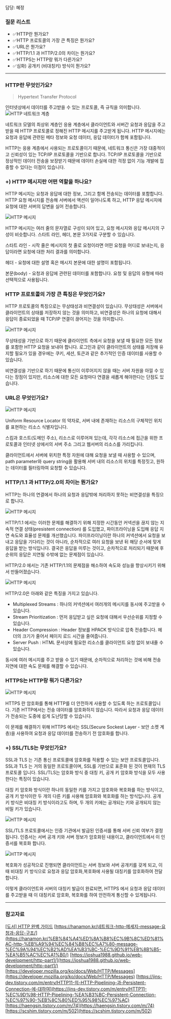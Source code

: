 담당: 혜정

### 질문 리스트

- ✅HTTP란 뭔가요?
- ✅HTTP 프로토콜의 가장 큰 특징은 뭔가요?
- ✅URL은 뭔가요?
- ✅HTTP/1.1 과 HTTP/2.0의 차이는 뭔가요?
- ✅HTTPS는 HTTP랑 뭐가 다른가요?
- ✅심화) 공개키 (비대칭키) 방식이 뭔가요?

---

### HTTP란 무엇인가요?

> Hypertext Transfer Protocol

인터넷상에서 데이터를 주고받을 수 있는 프로토콜, 즉 규칙을 의미합니다.
![HTTP 네트워크 계층](https://t1.daumcdn.net/cfile/tistory/2137653E5816076413)

네트워크 모델의 최상위 계층인 응용 계층에서 클라이언트와 서버간 요청과 응답을 주고받을 때 HTTP 프로토콜로 정해진 HTTP 메시지를 주고받게 됩니다. HTTP 메시지에는 요청과 응답에 관련된 메타 정보와 요청 데이터, 응답 데이터가 함께 포함됩니다.

HTTP는 응용 계층에서 사용되는 프로토콜이기 때문에, 네트워크 통신은 가장 대중적이고 신뢰성이 있는 TCP/IP 프로토콜을 기반으로 합니다. TCP/IP 프로토콜을 기반으로 정상적인 데이터 전송을 보장받기 때문에 데이터 손실에 대한 걱정 없이 기능 개발에 집중할 수 있다는 이점이 있습니다.

### +) HTTP 메시지란 어떤 역할을 하나요?

HTTP 메시지는 요청과 응답에 대한 정보, 그리고 함께 전송되는 데이터를 포함합니다. HTTP 요청 메시지를 전송해 서버에서 액션이 일어나도록 하고, HTTP 응답 메시지에 요청에 대한 서버의 답변을 실어 전송합니다.

![HTTP 메시지](https://t1.daumcdn.net/cfile/tistory/21282E3B554A0A1B2C)

HTTP 메시지는 여러 줄의 문자열로 구성이 되어 있고, 요청 메시지와 응답 메시지의 구성이 비슷합니다. 스타트 라인, 헤더, 본문 3가지로 구분할 수 있습니다.

스타트 라인 - 시작 줄은 메시지의 첫 줄로 요청이라면 어떤 요청을 어디로 보내는지, 응답이라면 요청에 대한 처리 결과를 의미합니다.

헤더 - 요청에 대한 설명 혹은 메시지 본문에 대한 설명이 포함됩니다.

본문(body) - 요청과 응답에 관련된 데이터를 포함합니다. 요청 및 응답의 유형에 따라 선택적으로 사용됩니다.

### HTTP 프로토콜의 가장 큰 특징은 무엇인가요?

HTTP 프로토콜의 특징으로는 무상태성과 비연결성이 있습니다. 무상태성은 서버에서 클라이언트의 상태를 저장하지 않는 것을 의미하고, 비연결성은 하나의 요청에 대해서 응답이 종료되었을 때 TCP/IP 연결이 끊어지는 것을 의미합니다.

![HTTP 메시지](https://i0.wp.com/hanamon.kr/wp-content/uploads/2021/09/HTTP-%E1%84%86%E1%85%AE%E1%84%89%E1%85%A1%E1%86%BC%E1%84%90%E1%85%A2%E1%84%89%E1%85%A5%E1%86%BC.png?w=689&ssl=1)

무상태성을 기반으로 하기 때문에 클라이언트 측에서 요청을 보낼 때 필요한 모든 정보를 포함한 HTTP 요청을 보내야 합니다. 로그인과 같이 클라이언트의 상태를 저장해 유지할 필요가 있을 경우에는 쿠키, 세션, 토큰과 같은 추가적인 인증 데이터를 사용할 수 있습니다.

비연결성을 기반으로 하기 때문에 통신이 이루어지지 않을 때는 서버 자원을 아낄 수 있다는 장점이 있지만, 리소스에 대한 모든 요청마다 연결을 새롭게 해야한다는 단점도 있습니다.

### URL은 무엇인가요?

![HTTP 메시지](https://www.beusable.net/blog/wp-content/uploads/2021/02/image-6.png)

Uniform Resource Locator 의 약자로, 서버 내에 존재하는 리소스의 구체적인 위치를 표현하는 리소스 식별자입니다.

스킴과 호스트(도메인 주소), 리소스로 이루어져 있는데, 각각 리소스에 접근을 위한 프로토콜과 인터넷 상에서의 서버 주소 그리고 웹서버의 리소스를 가리킵니다.

클라이언트에서 서버에 위치한 특정 자원에 대해 요청을 보낼 때 사용할 수 있으며, path parameter와 query string을 활용해 서버 내의 리소스의 위치를 특정짓고, 원하는 데이터를 필터링하여 요청할 수 있습니다.

### HTTP/1.1 과 HTTP/2.0의 차이는 뭔가요?

HTTP는 하나의 연결에서 하나의 요청과 응답밖에 처리하지 못하는 비연결성을 특징으로 합니다.

![HTTP 메시지](https://blog.kakaocdn.net/dn/bpdV4n/btrub9VkLO4/2UHDW7xWK6x9RIKKorkkQ0/img.png)

HTTP/1.1 에서는 이러한 문제를 해결하기 위해 지정한 시간동안 커넥션을 끊지 않는 지속적 연결 상태(presistent connection) 를 도입했고, 파이프라이닝을 도입해 응답 지연 속도와 효율성 문제를 개선했습니다. 파이프라이닝이란 하나의 커넥션에서 요청을 보내고 응답을 기다리는 것이 아니라, 순차적으로 여러 요청을 보낸 뒤 해당 순서에 맞게 응답을 받는 방식입니다.
결국은 응답을 미루는 것이고, 순차적으로 처리되기 때문에 후순위의 응답은 지연될 수밖에 없는 문제점이 있습니다.

HTTP/2.0 에서는 기존 HTTP/1.1의 문제점을 해소하여 속도와 성능을 향상시키기 위해서 만들어졌습니다.

![HTTP 메시지](https://miro.medium.com/max/720/1*rf2AnDQyHfGO_ThYfb-hWA.png)

HTTP/2.0은 아래와 같은 특징을 가지고 있습니다.

- Multiplexed Streams : 하나의 커넥션에서 여러개의 메시지를 동시에 주고받을 수 있습니다.
- Stream Prioritization : 먼저 응답받고 싶은 요청에 대해서 우선순위를 지정할 수 있습니다.
- Header Compression : Header 정보를 HPACK 방식으로 압축 전송합니다. 헤더의 크기가 줄어서 페이지 로드 시간을 줄여줍니다.
- Server Push : HTML 문서상에 필요한 리소스를 클라이언트 요청 없이 보내줄 수 있습니다.

동시에 여러 메시지를 주고 받을 수 있기 때문에, 순차적으로 처리하는 것에 비해 전송 지연에 대한 속도 문제를 해결할 수 있습니다.

### HTTPS는 HTTP랑 뭐가 다른가요?

![HTTP 메시지](https://joongbu.raonctf.com/static/essential/images/protocol/ssl_tls_01.jpg)

HTTPS 란 암호화를 통해 HTTP를 더 안전하게 사용할 수 있도록 하는 프로토콜입니다. 기존 HTTP에서는 전송 데이터를 암호화하지 않습니다. 따라서 요청과 응답 데이터가 전송되는 도중에 쉽게 도난당할 수 있습니다.

이 문제를 해결하기 위해 HTTPS 에서는 SSL(Secure Sockest Layer - 보안 소켓 계층)을 사용하여 요청과 응답 데이터를 전송하기 전 암호화를 합니다.

### +) SSL/TLS는 무엇인가요?

SSL과 TLS 는 기존 통신 프로토콜에 암호화를 적용할 수 있는 보안 프로토콜입니다. SSL과 TLS 는 거의 동일한 프로토콜이며, SSL를 기반으로 표준화 된 것이 현재의 TLS 프로토콜 입니다.
SSL/TLS는 암호화 방식 중 대칭 키, 공개 키 암호화 방식을 모두 사용한다는 특징이 있습니다.

대칭 키 암호화 방식이란 하나의 동일한 키를 가지고 암호화와 복호화를 하는 방식이고, 공개 키 방식이란 두 개의 다른 키를 사용해 암호화와 복호화를 하는 방식입니다. 공개 키 방식은 비대칭 키 방식이라고도 하며, 두 개의 키에는 공개되는 키와 공개되지 않는 비밀 키가 있습니다.

![HTTP 메시지](https://devwhkang.gatsbyjs.io/static/f1b5cb1c3ea0cd98b3fbed37b0e42f09/dc9b9/public-key-send.webp)

SSL/TLS 프로토콜에서는 인증 기관에서 발급된 인증서를 통해 서버 신뢰 여부가 결정됩니다. 인증서는 서버 공개 키와 서버 정보가 암호화된 내용이고, 클라이언트에서 이 인증서를 복호화 합니다.

![HTTP 메시지](https://devwhkang.gatsbyjs.io/static/fc205b16f24e887c673368324139ad0c/dc9b9/symmetric-key-share.webp)

복호화가 성공적으로 진행되면 클라이언트는 서버 정보와 서버 공개키를 갖게 되고, 이 때 비대칭 키 방식으로 요청과 응답 암호화,복호화에 사용될 대칭키를 암호화하여 전달합니다.

이렇게 클라이언트와 서버의 대칭키 발급이 완료되면, HTTPS 에서 요청과 응답 데이터를 주고받을 때 이 대칭키로 암호화, 복호화를 하여 안전하게 통신할 수 있게됩니다.

---

### 참고자료

[[도서] HTTP 완벽 가이드](http://www.yes24.com/Product/Goods/15381085)
[https://hanamon.kr/네트워크-http-메세지-message-요청과-응답-구조/](https://hanamon.kr/%EB%84%A4%ED%8A%B8%EC%9B%8C%ED%81%AC-http-%EB%A9%94%EC%84%B8%EC%A7%80-message-%EC%9A%94%EC%B2%AD%EA%B3%BC-%EC%9D%91%EB%8B%B5-%EA%B5%AC%EC%A1%B0/)
[https://joshua1988.github.io/web-development/http-part1/](https://joshua1988.github.io/web-development/http-part1/)
[https://developer.mozilla.org/ko/docs/Web/HTTP/Messages](https://developer.mozilla.org/ko/docs/Web/HTTP/Messages)
[https://jins-dev.tistory.com/m/entry/HTTP11-의-HTTP-Pipelining-과-Persistent-Connection-에-대하여](https://jins-dev.tistory.com/m/entry/HTTP11-%EC%9D%98-HTTP-Pipelining-%EA%B3%BC-Persistent-Connection-%EC%97%90-%EB%8C%80%ED%95%98%EC%97%AC)
[https://haengsin.tistory.com/m/74](https://haengsin.tistory.com/m/74)
[https://scshim.tistory.com/m/502](https://scshim.tistory.com/m/502)
